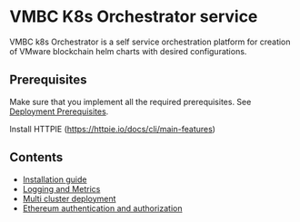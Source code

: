 # VMBC K8s Orchestrator service

VMBC k8s Orchestrator is a self service orchestration platform for creation of VMware blockchain helm charts with desired configurations.

## Prerequisites

Make sure that you implement all the required prerequisites. See [Deployment Prerequisites](./../README.md).

Install HTTPIE (https://httpie.io/docs/cli/main-features)

## Contents
- [Installation guide](./helm-chart)
- [Logging and Metrics](./deployment-with-logs-and-metrics)
- [Multi cluster deployment](./multicluster-deployment)
- [Ethereum authentication and authorization](./ethereum-authentication-and-authorization)
